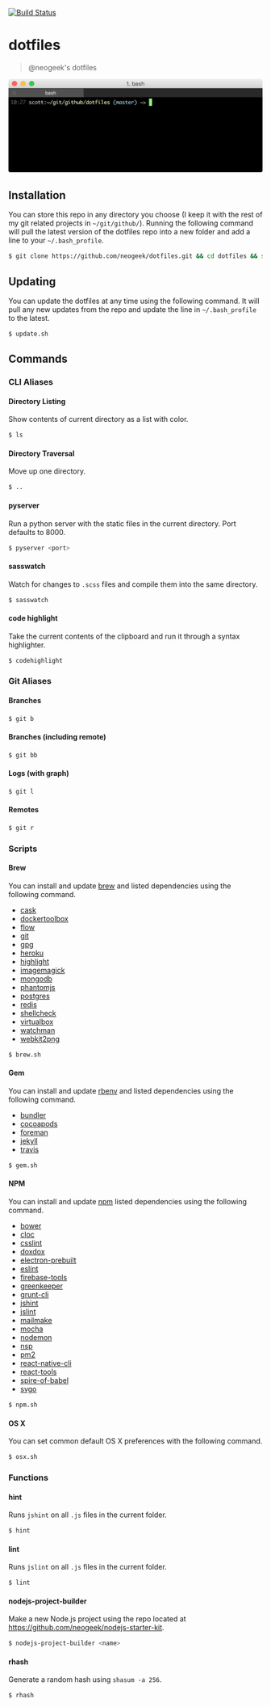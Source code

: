 [![Build Status](https://travis-ci.org/neogeek/dotfiles.svg?branch=master)](https://travis-ci.org/neogeek/dotfiles)

# dotfiles

> @neogeek's dotfiles

![](screenshot.png)

## Installation

You can store this repo in any directory you choose (I keep it with the rest of my git related projects in `~/git/github/`). Running the following command will pull the latest version of the dotfiles repo into a new folder and add a line to your `~/.bash_profile`.

```bash
$ git clone https://github.com/neogeek/dotfiles.git && cd dotfiles && source bootstrap.sh
```

## Updating

You can update the dotfiles at any time using the following command. It will pull any new updates from the repo and update the line in `~/.bash_profile` to the latest.

```bash
$ update.sh
```

## Commands

### CLI Aliases

#### Directory Listing

Show contents of current directory as a list with color.

```bash
$ ls
```

#### Directory Traversal

Move up one directory.

```bash
$ ..
```

#### pyserver

Run a python server with the static files in the current directory. Port defaults to 8000.

```bash
$ pyserver <port>
```

#### sasswatch

Watch for changes to `.scss` files and compile them into the same directory.

```bash
$ sasswatch
```

#### code highlight

Take the current contents of the clipboard and run it through a syntax highlighter.

```bash
$ codehighlight
```

### Git Aliases

#### Branches

```bash
$ git b
```

#### Branches (including remote)

```bash
$ git bb
```

#### Logs (with graph)

```bash
$ git l
```

#### Remotes

```bash
$ git r
```

### Scripts

#### Brew

You can install and update [brew](http://brew.sh) and listed dependencies using the following command.

- [cask](http://caskroom.io)
- [dockertoolbox](https://www.docker.com/products/docker-toolbox)
- [flow](http://flowtype.org)
- [git](https://git-scm.com/)
- [gpg](https://help.github.com/categories/gpg/)
- [heroku](https://toolbelt.heroku.com/standalone)
- [highlight](http://www.andre-simon.de/doku/highlight/en/highlight.php)
- [imagemagick](http://www.imagemagick.org/script/index.php)
- [mongodb](https://www.mongodb.org)
- [phantomjs](http://phantomjs.org)
- [postgres](http://www.postgresql.org)
- [redis](http://redis.io)
- [shellcheck](https://github.com/koalaman/shellcheck)
- [virtualbox](https://www.virtualbox.org/)
- [watchman](https://facebook.github.io/watchman)
- [webkit2png](http://www.paulhammond.org/webkit2png/)

```bash
$ brew.sh
```

#### Gem

You can install and update [rbenv](https://github.com/sstephenson/rbenv) and listed dependencies using the following command.

- [bundler](http://bundler.io)
- [cocoapods](https://cocoapods.org)
- [foreman](http://ddollar.github.io/foreman/)
- [jekyll](http://jekyllrb.com)
- [travis](https://github.com/travis-ci/travis.rb)

```bash
$ gem.sh
```

#### NPM

You can install and update [npm](https://www.npmjs.com) listed dependencies using the following command.

- [bower](http://bower.io)
- [cloc](https://github.com/AlDanial/cloc)
- [csslint](https://github.com/CSSLint/csslint)
- [doxdox](http://doxdox.org)
- [electron-prebuilt](https://github.com/mafintosh/electron-prebuilt)
- [eslint](http://eslint.org/)
- [firebase-tools](https://www.firebase.com/)
- [greenkeeper](https://greenkeeper.io/)
- [grunt-cli](http://gruntjs.com)
- [jshint](https://www.npmjs.com/package/jshint)
- [jslint](https://www.npmjs.com/package/jslint)
- [mailmake](https://github.com/neogeek/mailmake)
- [mocha](http://mochajs.org)
- [nodemon](https://github.com/remy/nodemon)
- [nsp](https://github.com/nodesecurity/nsp)
- [pm2](https://github.com/Unitech/pm2)
- [react-native-cli](http://facebook.github.io/react-native)
- [react-tools](http://facebook.github.io/react)
- [spire-of-babel](https://github.com/neogeek/spire-of-babel)
- [svgo](https://github.com/svg/svgo)

```bash
$ npm.sh
```

#### OS X

You can set common default OS X preferences with the following command.

```bash
$ osx.sh
```

### Functions

#### hint

Runs `jshint` on all `.js` files in the current folder.

```bash
$ hint
```

#### lint

Runs `jslint` on all `.js` files in the current folder.

```bash
$ lint
```

#### nodejs-project-builder

Make a new Node.js project using the repo located at <https://github.com/neogeek/nodejs-starter-kit>.

```bash
$ nodejs-project-builder <name>
```

#### rhash

Generate a random hash using `shasum -a 256`.

```bash
$ rhash
```
